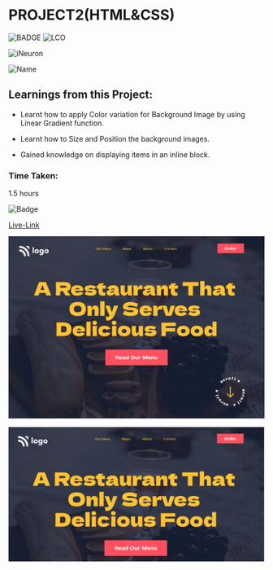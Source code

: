 # PROJECT2(HTML&CSS)
![BADGE](https://img.shields.io/badge/Project2-HTML%26CSS-blue)
![LCO](https://img.shields.io/badge/WEB%20DEVELOPMENT-LCO-success)

![iNeuron](https://img.shields.io/badge/iNeuron-Course-important)

![Name](https://img.shields.io/badge/-Shravya%20Sarugu-ff69b4)

##  Learnings from this Project:

- Learnt how to apply Color variation for Background Image by using Linear Gradient function.

- Learnt how to Size and Position the background images.

- Gained knowledge on displaying items in an inline block.

### Time Taken: 
1.5 hours

![Badge](https://img.shields.io/badge/-Below%20is%20the%20Live--Link-informational)

[Live-Link](https://project2-htmlcss.netlify.app/)

![Image](./2.png)

![Thumbnail](./thumbnail.png)



